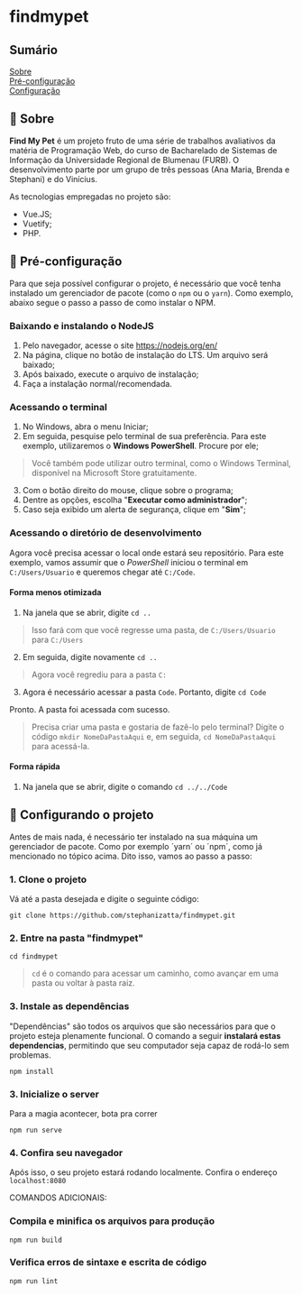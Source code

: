 # findmypet

## Sumário

 <a href="#sobre">Sobre</a><br>
 <a href="#pre">Pré-configuração</a><br>
 <a href="#config">Configuração</a> <br>

<a name="sobre"/>

## :hatching_chick: Sobre

**Find My Pet** é um projeto fruto de uma série de trabalhos avaliativos da matéria de Programação Web, do curso de Bacharelado de Sistemas de Informação da Universidade Regional de Blumenau (FURB). O desenvolvimento parte por um grupo de três pessoas (Ana Maria, Brenda e Stephani) e do Vinícius.

As tecnologias empregadas no projeto são:
- Vue.JS;
- Vuetify;
- PHP.

<a name="pre"/>

## :baby_chick: Pré-configuração

Para que seja possível configurar o projeto, é necessário que você tenha instalado um gerenciador de pacote (como o `npm` ou o `yarn`).
Como exemplo, abaixo segue o passo a passo de como instalar o NPM.

### Baixando e instalando o NodeJS

1. Pelo navegador, acesse o site https://nodejs.org/en/
2. Na página, clique no botão de instalação do LTS. Um arquivo será baixado;
3. Após baixado, execute o arquivo de instalação;
4. Faça a instalação normal/recomendada.

### Acessando o terminal

1. No Windows, abra o menu Iniciar;
2. Em seguida, pesquise pelo terminal de sua preferência. Para este exemplo, utilizaremos o **Windows PowerShell**. Procure por ele;
> Você também pode utilizar outro terminal, como o Windows Terminal, disponível na Microsoft Store gratuitamente.
3. Com o botão direito do mouse, clique sobre o programa;
4. Dentre as opções, escolha "**Executar como administrador**";
5. Caso seja exibido um alerta de segurança, clique em "**Sim**";

### Acessando o diretório de desenvolvimento

Agora você precisa acessar o local onde estará seu repositório. Para este exemplo, vamos assumir que o *PowerShell* iniciou o terminal em `C:/Users/Usuario` e queremos chegar até `C:/Code`.

#### Forma menos otimizada
1. Na janela que se abrir, digite `cd ..`
> Isso fará com que você regresse uma pasta, de `C:/Users/Usuario` para `C:/Users`
2. Em seguida, digite novamente `cd ..`
> Agora você regrediu para a pasta `C:`
3. Agora é necessário acessar a pasta `Code`. Portanto, digite `cd Code`

Pronto. A pasta foi acessada com sucesso.
> Precisa criar uma pasta e gostaria de fazê-lo pelo terminal? Digite o código `mkdir NomeDaPastaAqui` e, em seguida, `cd NomeDaPastaAqui` para acessá-la.

#### Forma rápida
1. Na janela que se abrir, digite o comando `cd ../../Code`

<a name="config"/>

## :chicken: Configurando o projeto
Antes de mais nada, é necessário ter instalado na sua máquina um gerenciador de pacote. Como por exemplo ´yarn´ ou ´npm´, como já mencionado no tópico acima.
Dito isso, vamos ao passo a passo:

### 1. Clone o projeto
Vá até a pasta desejada e digite o seguinte código:
```
git clone https://github.com/stephanizatta/findmypet.git
```

### 2. Entre na pasta "findmypet"
```
cd findmypet
```
> `cd` é o comando para acessar um caminho, como avançar em uma pasta ou voltar à pasta raiz.

### 3. Instale as dependências
"Dependências" são todos os arquivos que são necessários para que o projeto esteja plenamente funcional.
O comando a seguir **instalará estas dependencias**, permitindo que seu computador seja capaz de rodá-lo sem problemas.
```
npm install
```

### 3. Inicialize o server
Para a magia acontecer, bota pra correr
```
npm run serve
```

### 4. Confira seu navegador
Após isso, o seu projeto estará rodando localmente. Confira o endereço `localhost:8080`

COMANDOS ADICIONAIS:

### Compila e minifica os arquivos para produção
```
npm run build
```

### Verifica erros de sintaxe e escrita de código
```
npm run lint
```
